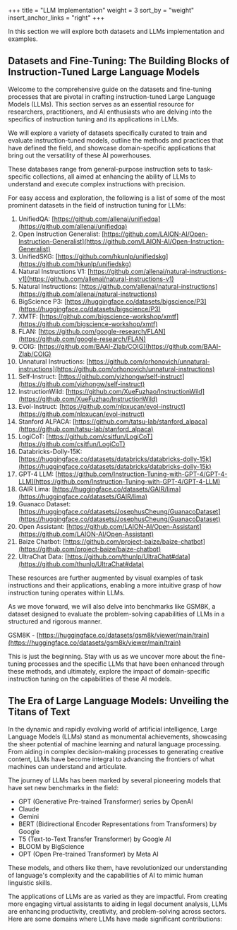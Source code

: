 +++
title = "LLM Implementation"
weight = 3
sort_by = "weight"
insert_anchor_links = "right"
+++

In this section we will explore both datasets and LLMs implementation and examples.

## Datasets and Fine-Tuning: The Building Blocks of Instruction-Tuned Large Language Models

Welcome to the comprehensive guide on the datasets and fine-tuning processes that are pivotal in crafting instruction-tuned Large Language Models (LLMs). This section serves as an essential resource for researchers, practitioners, and AI enthusiasts who are delving into the specifics of instruction tuning and its applications in LLMs.

We will explore a variety of datasets specifically curated to train and evaluate instruction-tuned models, outline the methods and practices that have defined the field, and showcase domain-specific applications that bring out the versatility of these AI powerhouses.

These databases range from general-purpose instruction sets to task-specific collections, all aimed at enhancing the ability of LLMs to understand and execute complex instructions with precision.

For easy access and exploration, the following is a list of some of the most prominent datasets in the field of instruction tuning for LLMs:

1. UnifiedQA: [https://github.com/allenai/unifiedqa](https://github.com/allenai/unifiedqa)
2. Open Instruction Generalist: [https://github.com/LAION-AI/Open-Instruction-Generalist](https://github.com/LAION-AI/Open-Instruction-Generalist)
3. UnifiedSKG: [https://github.com/hkunlp/unifiedskg](https://github.com/hkunlp/unifiedskg)
4. Natural Instructions V1: [https://github.com/allenai/natural-instructions-v1](https://github.com/allenai/natural-instructions-v1)
5. Natural Instructions: [https://github.com/allenai/natural-instructions](https://github.com/allenai/natural-instructions)
6. BigScience P3: [https://huggingface.co/datasets/bigscience/P3](https://huggingface.co/datasets/bigscience/P3)
7. XMTF: [https://github.com/bigscience-workshop/xmtf](https://github.com/bigscience-workshop/xmtf)
8. FLAN: [https://github.com/google-research/FLAN](https://github.com/google-research/FLAN)
9. COIG: [https://github.com/BAAI-Zlab/COIG](https://github.com/BAAI-Zlab/COIG)
10. Unnatural Instructions: [https://github.com/orhonovich/unnatural-instructions](https://github.com/orhonovich/unnatural-instructions)
11. Self-Instruct: [https://github.com/yizhongw/self-instruct](https://github.com/yizhongw/self-instruct)
12. InstructionWild: [https://github.com/XueFuzhao/InstructionWild](https://github.com/XueFuzhao/InstructionWild)
13. Evol-Instruct: [https://github.com/nlpxucan/evol-instruct](https://github.com/nlpxucan/evol-instruct)
14. Stanford ALPACA: [https://github.com/tatsu-lab/stanford_alpaca](https://github.com/tatsu-lab/stanford_alpaca)
15. LogiCoT: [https://github.com/csitfun/LogiCoT](https://github.com/csitfun/LogiCoT)
16. Databricks-Dolly-15K: [https://huggingface.co/datasets/databricks/databricks-dolly-15k](https://huggingface.co/datasets/databricks/databricks-dolly-15k)
17. GPT-4 LLM: [https://github.com/Instruction-Tuning-with-GPT-4/GPT-4-LLM](https://github.com/Instruction-Tuning-with-GPT-4/GPT-4-LLM)
18. GAIR Lima: [https://huggingface.co/datasets/GAIR/lima](https://huggingface.co/datasets/GAIR/lima)
19. Guanaco Dataset: [https://huggingface.co/datasets/JosephusCheung/GuanacoDataset](https://huggingface.co/datasets/JosephusCheung/GuanacoDataset)
20. Open Assistant: [https://github.com/LAION-AI/Open-Assistant](https://github.com/LAION-AI/Open-Assistant)
21. Baize Chatbot: [https://github.com/project-baize/baize-chatbot](https://github.com/project-baize/baize-chatbot)
22. UltraChat Data: [https://github.com/thunlp/UltraChat#data](https://github.com/thunlp/UltraChat#data)

These resources are further augmented by visual examples of task instructions and their applications, enabling a more intuitive grasp of how instruction tuning operates within LLMs.

As we move forward, we will also delve into benchmarks like GSM8K, a dataset designed to evaluate the problem-solving capabilities of LLMs in a structured and rigorous manner.

GSM8K - [https://huggingface.co/datasets/gsm8k/viewer/main/train](https://huggingface.co/datasets/gsm8k/viewer/main/train)

This is just the beginning. Stay with us as we uncover more about the fine-tuning processes and the specific LLMs that have been enhanced through these methods, and ultimately, explore the impact of domain-specific instruction tuning on the capabilities of these AI models.


## The Era of Large Language Models: Unveiling the Titans of Text

In the dynamic and rapidly evolving world of artificial intelligence, Large Language Models (LLMs) stand as monumental achievements, showcasing the sheer potential of machine learning and natural language processing. From aiding in complex decision-making processes to generating creative content, LLMs have become integral to advancing the frontiers of what machines can understand and articulate.

The journey of LLMs has been marked by several pioneering models that have set new benchmarks in the field:

- GPT (Generative Pre-trained Transformer) series by OpenAI
- Claude
- Gemini
- BERT (Bidirectional Encoder Representations from Transformers) by Google
- T5 (Text-to-Text Transfer Transformer) by Google AI
- BLOOM by BigScience
- OPT (Open Pre-trained Transformer) by Meta AI

These models, and others like them, have revolutionized our understanding of language's complexity and the capabilities of AI to mimic human linguistic skills.

The applications of LLMs are as varied as they are impactful. From creating more engaging virtual assistants to aiding in legal document analysis, LLMs are enhancing productivity, creativity, and problem-solving across sectors. Here are some domains where LLMs have made significant contributions:
